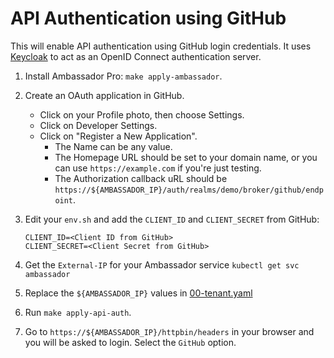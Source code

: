 # API Authentication using GitHub

This will enable API authentication using GitHub login credentials. It uses [Keycloak](https://www.keycloak.org/) to act as an OpenID Connect authentication server.

1. Install Ambassador Pro: `make apply-ambassador`.
2. Create an OAuth application in GitHub.
   * Click on your Profile photo, then choose Settings.
   * Click on Developer Settings.
   * Click on "Register a New Application".
     * The Name can be any value.
     * The Homepage URL should be set to your domain name, or you can use `https://example.com` if you're just testing.
     * The Authorization callback uRL should be `https://${AMBASSADOR_IP}/auth/realms/demo/broker/github/endpoint`.
3. Edit your `env.sh` and add the `CLIENT_ID` and `CLIENT_SECRET` from GitHub:

   ```
   CLIENT_ID=<Client ID from GitHub>
   CLIENT_SECRET=<Client Secret from GitHub>
   ```
4. Get the `External-IP` for your Ambassador service `kubectl get svc ambassador`
5. Replace the `${AMBASSADOR_IP}` values in [00-tenant.yaml](00-tenant.yaml)
6. Run `make apply-api-auth`.
7. Go to `https://${AMBASSADOR_IP}/httpbin/headers` in your browser and you will be asked to login. Select the `GitHub` option.
